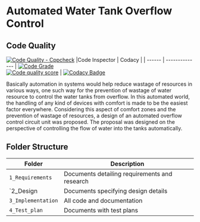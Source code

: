 # Automated Water Tank Overflow Control

 ## Code Quality
 [![Code Quality - Cppcheck](https://github.com/Nishanth-K1213/M2-Embedded_WaterTank_Overflow_Indicator/actions/workflows/cppcheck.yml/badge.svg)](https://github.com/Nishanth-K1213/M2-Embedded_WaterTank_Overflow_Indicator/actions/workflows/cppcheck.yml)
|Code Inspector | Codacy |
| ------ | -------------- | 
[![Code Grade](https://api.codiga.io/project/30201/status/svg)](https://app.codiga.io/project/30201/dashboard)<br /> [![Code quality score](https://api.codiga.io/project/30201/score/svg)](https://app.codiga.io/project/30201/dashboard) | [![Codacy Badge](https://api.codacy.com/project/badge/Grade/78c9358363d94466981338649cffdc73)](https://app.codacy.com/gh/Nishanth-K1213/M2-Embedded_WaterTank_Overflow_Indicator?utm_source=github.com&utm_medium=referral&utm_content=Nishanth-K1213/M2-Embedded_WaterTank_Overflow_Indicator&utm_campaign=Badge_Grade_Settings)


Basically  automation  in  systems  would  help  reduce  wastage  of  resources  in  various  ways,  one  such  way  for  the 
prevention  of  wastage  of  water  resource  to  control  the  water  tanks  from  overflow.  In  this  automated  world,  the 
handling  of  any  kind  of  devices  with  comfort  is  made  to  be  the  easiest  factor  everywhere.  Considering  this  aspect 
of  comfort  zones  and  the  prevention  of  wastage  of  resources,  a  design  of  an  automated  overflow  control  circuit 
unit  was  proposed.  The  proposal  was  designed  on  the  perspective  of  controlling  the  flow  of  water 
into  the  tanks  automatically. 

## Folder Structure
Folder             | Description
-------------------| -----------------------------------------
`1_Requirements`   | Documents detailing requirements and research
`2_Design          | Documents specifying design details
`3_Implementation` | All code and documentation
`4_Test_plan`      | Documents with test plans 
